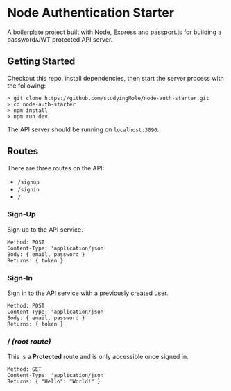 # Node Authentication Starter

A boilerplate project built with Node, Express and passport.js for building a password/JWT protected API server.

## Getting Started

Checkout this repo, install dependencies, then start the server process with the following:

```shell
> git clone https://github.com/studyingMole/node-auth-starter.git
> cd node-auth-starter
> npm install
> npm run dev
```

The API server should be running on `localhost:3090`.

## Routes

There are three routes on the API:

- `/signup`
- `/signin`
- `/`

### **Sign-Up**

Sign up to the API service.

```shell
Method: POST
Content-Type: 'application/json'
Body: { email, password }
Returns: { token }
```

### **Sign-In**

Sign in to the API service with a previously created user.

```shell
Method: POST
Content-Type: 'application/json'
Body: { email, password }
Returns: { token }
```

### **/** *(root route)*

This is a **Protected** route and is only accessible once signed in.

```shell
Method: GET
Content-Type: 'application/json'
Returns: { "Hello": "World!" }
```
